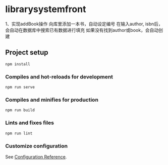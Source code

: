 # librarysystemfront

1、实现addBook操作
向库里添加一本书，自动设定编号
在输入author, isbn后，会自动在数据库中搜索已有数据进行填充
如果没有找到author或book，会自动创建

## Project setup
```
npm install
```

### Compiles and hot-reloads for development
```
npm run serve
```

### Compiles and minifies for production
```
npm run build
```

### Lints and fixes files
```
npm run lint
```

### Customize configuration
See [Configuration Reference](https://cli.vuejs.org/config/).
